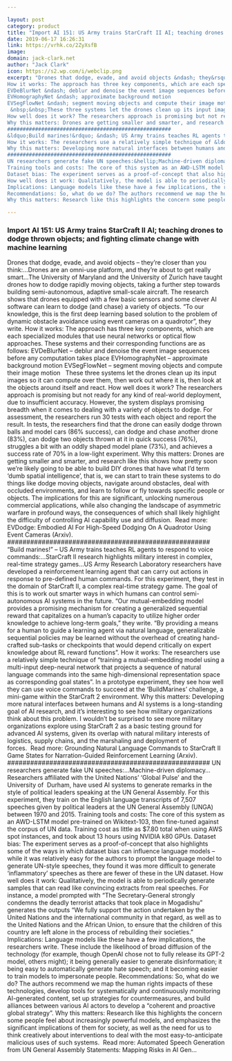 ```yaml
---

layout: post
category: product
title: "Import AI 151: US Army trains StarCraft II AI; teaching drones to dodge thrown objects; and fighting climate change with machine learning"
date: 2019-06-17 16:26:31
link: https://vrhk.co/2ZyXsfB
image: 
domain: jack-clark.net
author: "Jack Clark"
icon: https://s2.wp.com/i/webclip.png
excerpt: "Drones that dodge, evade, and avoid objects &ndash; they&rsquo;re closer than you think:&hellip;Drones are an omni-use platform, and they&rsquo;re about to get really smart&hellip;The University of Maryland and the University of Zurich have taught drones how to dodge rapidly moving objects, taking a further step towards building semi-autonomous, adaptive small-scale aircraft. The research shows that drones equipped with a few basic sensors and some clever AI software can learn to dodge (and chase) a variety of objects. &ldquo;To our knowledge, this is the first deep learning based solution to the problem of dynamic obstacle avoidance using event cameras on a quadrotor&rdquo;, they write.
How it works: The approach has three key components, which are each specialized modules that use neural networks or optical flow approaches. These systems and their corresponding functions are as follows: 
EVDeBlurNet &ndash; deblur and denoise the event image sequences before any computation takes place
EVHomographyNet &ndash; approximate background motion 
EVSegFlowNet &ndash; segment moving objects and compute their image motion
 &nbsp;&nbsp;These three systems let the drones clean up its input images so it can compute over them, then work out where it is, then look at the objects around itself and react.
How well does it work? The researchers approach is promising but not ready for any kind of real-world deployment, due to insufficient accuracy. However, the system displays promising breadth when it comes to dealing with a variety of objects to dodge. For assessment, the researchers run 30 tests with each object and report the result. In tests, the researchers find that the drone can easily dodge thrown balls and model cars (86% success), can dodge and chase another drone (83%), can dodge two objects thrown at it in quick success (76%), struggles a bit with an oddly shaped model plane (73%), and achieves a success rate of 70% in a low-light experiment.
Why this matters: Drones are getting smaller and smarter, and research like this shows how pretty soon we&rsquo;re likely going to be able to build DIY drones that have what I&rsquo;d term &lsquo;dumb spatial intelligence&rsquo;, that is, we can start to train these systems to do things like dodge moving objects, navigate around obstacles, deal with occluded environments, and learn to follow or fly towards specific people or objects. The implications for this are significant, unlocking numerous commercial applications, while also changing the landscape of asymmetric warfare in profound ways, the consequences of which shall likely highlight the difficulty of controlling AI capability use and diffusion.&nbsp; Read more: EVDodge: Embodied AI For High-Speed Dodging On A Quadrotor Using Event Cameras (Arxiv).
#####################################################
&ldquo;Build marines!&rdquo; &ndash; US Army trains teaches RL agents to respond to voice commands:&hellip;StarCraft II research highlights military interest in complex, real-time strategy games&hellip;US Army Research Laboratory researchers have developed a reinforcement learning agent that can carry out actions in response to pre-defined human commands. For this experiment, they test in the domain of StarCraft II, a complex real-time strategy game. The goal of this is to work out smarter ways in which humans can control semi-autonomous AI systems in the future. &ldquo;Our mutual-embedding model provides a promising mechanism for creating a generalized sequential reward that capitalizes on a human&rsquo;s capacity to utilize higher order knowledge to achieve long-term goals,&rdquo; they write. &ldquo;By providing a means for a human to guide a learning agent via natural language, generalizable sequential policies may be learned without the overhead of creating hand-crafted sub-tasks or checkpoints that would depend critically on expert knowledge about RL reward functions&rdquo;.
How it works: The researchers use a relatively simple technique of &ldquo;training a mutual-embedding model using a multi-input deep-neural network that projects a sequence of natural language commands into the same high-dimensional representation space as corresponding goal states&rdquo;. In a prototype experiment, they see how well they can use voice commands to succeed at the &lsquo;BuildMarines&rsquo; challenge, a mini-game within the StarCraft 2 environment.
Why this matters: Developing more natural interfaces between humans and AI systems is a long-standing goal of AI research, and it&rsquo;s interesting to see how military organizations think about this problem. I wouldn&rsquo;t be surprised to see more military organizations explore using StarCraft 2 as a basic testing ground for advanced AI systems, given its overlap with natural military interests of logistics, supply chains, and the marshaling and deployment of forces.&nbsp;&nbsp;Read more: Grounding Natural Language Commands to StarCraft II Game States for Narration-Guided Reinforcement Learning (Arxiv).
#####################################################
UN researchers generate fake UN speeches:&hellip;Machine-driven diplomacy&hellip;Researchers affiliated with the United Nations&rsquo; &lsquo;Global Pulse&rsquo; and the University of &nbsp;Durham, have used AI systems to generate remarks in the style of political leaders speaking at the UN General Assembly. For this experiment, they train on the English language transcripts of 7,507 speeches given by political leaders at the UN General Assembly (UNGA) between 1970 and 2015.
Training tools and costs: The core of this system as an AWD-LSTM model pre-trained on Wikitext-103, then fine-tuned against the corpus of UN data. Training cost as little as $7.80 total when using AWS spot instances, and took about 13 hours using NVIDIA k80 GPUs.
Dataset bias: The experiment serves as a proof-of-concept that also highlights some of the ways in which dataset bias can influence language models &ndash; while it was relatively easy for the authors to prompt the language model to generate UN-style speeches, they found it was more difficult to generate &lsquo;inflammatory&rsquo; speeches as there are fewer of these in the UN dataset.
How well does it work: Qualitatively, the model is able to periodically generate samples that can read like convincing extracts from real speeches. For instance, a model prompted with &ldquo;The Secretary-General strongly condemns the deadly terrorist attacks that took place in Mogadishu&rdquo; generates the outputs &ldquo;We fully support the action undertaken by the United Nations and the international community in that regard, as well as to the United Nations and the African Union, to ensure that the children of this country are left alone in the process of rebuilding their societies.&rdquo;
Implications: Language models like these have a few implications, the researchers write. These include the likelihood of broad diffusion of the technology (for example, though OpenAI chose not to fully release its GPT-2 model, others might); it being generally easier to generate disinformation; it being easy to automatically generate hate speech; and it becoming easier to train models to impersonate people.
Recommendations: So, what do we do? The authors recommend we map the human rights impacts of these technologies, develop tools for systematically and continuously monitoring AI-generated content, set up strategies for countermeasures, and build alliances between various AI actors to develop a &ldquo;coherent and proactive global strategy&rdquo;.
Why this matters: Research like this highlights the concern some people feel about increasingly powerful models, and emphasizes the significant implications of them for society, as well as the need for us to think creatively about interventions to deal with the most easy-to-anticipate malicious uses of such systems.&nbsp;&nbsp;Read more: Automated Speech Generation from UN General Assembly Statements: Mapping Risks in AI Gen…"

---
```


### Import AI 151: US Army trains StarCraft II AI; teaching drones to dodge thrown objects; and fighting climate change with machine learning

Drones that dodge, evade, and avoid objects &ndash; they&rsquo;re closer than you think:&hellip;Drones are an omni-use platform, and they&rsquo;re about to get really smart&hellip;The University of Maryland and the University of Zurich have taught drones how to dodge rapidly moving objects, taking a further step towards building semi-autonomous, adaptive small-scale aircraft. The research shows that drones equipped with a few basic sensors and some clever AI software can learn to dodge (and chase) a variety of objects. &ldquo;To our knowledge, this is the first deep learning based solution to the problem of dynamic obstacle avoidance using event cameras on a quadrotor&rdquo;, they write.
How it works: The approach has three key components, which are each specialized modules that use neural networks or optical flow approaches. These systems and their corresponding functions are as follows: 
EVDeBlurNet &ndash; deblur and denoise the event image sequences before any computation takes place
EVHomographyNet &ndash; approximate background motion 
EVSegFlowNet &ndash; segment moving objects and compute their image motion
 &nbsp;&nbsp;These three systems let the drones clean up its input images so it can compute over them, then work out where it is, then look at the objects around itself and react.
How well does it work? The researchers approach is promising but not ready for any kind of real-world deployment, due to insufficient accuracy. However, the system displays promising breadth when it comes to dealing with a variety of objects to dodge. For assessment, the researchers run 30 tests with each object and report the result. In tests, the researchers find that the drone can easily dodge thrown balls and model cars (86% success), can dodge and chase another drone (83%), can dodge two objects thrown at it in quick success (76%), struggles a bit with an oddly shaped model plane (73%), and achieves a success rate of 70% in a low-light experiment.
Why this matters: Drones are getting smaller and smarter, and research like this shows how pretty soon we&rsquo;re likely going to be able to build DIY drones that have what I&rsquo;d term &lsquo;dumb spatial intelligence&rsquo;, that is, we can start to train these systems to do things like dodge moving objects, navigate around obstacles, deal with occluded environments, and learn to follow or fly towards specific people or objects. The implications for this are significant, unlocking numerous commercial applications, while also changing the landscape of asymmetric warfare in profound ways, the consequences of which shall likely highlight the difficulty of controlling AI capability use and diffusion.&nbsp; Read more: EVDodge: Embodied AI For High-Speed Dodging On A Quadrotor Using Event Cameras (Arxiv).
#####################################################
&ldquo;Build marines!&rdquo; &ndash; US Army trains teaches RL agents to respond to voice commands:&hellip;StarCraft II research highlights military interest in complex, real-time strategy games&hellip;US Army Research Laboratory researchers have developed a reinforcement learning agent that can carry out actions in response to pre-defined human commands. For this experiment, they test in the domain of StarCraft II, a complex real-time strategy game. The goal of this is to work out smarter ways in which humans can control semi-autonomous AI systems in the future. &ldquo;Our mutual-embedding model provides a promising mechanism for creating a generalized sequential reward that capitalizes on a human&rsquo;s capacity to utilize higher order knowledge to achieve long-term goals,&rdquo; they write. &ldquo;By providing a means for a human to guide a learning agent via natural language, generalizable sequential policies may be learned without the overhead of creating hand-crafted sub-tasks or checkpoints that would depend critically on expert knowledge about RL reward functions&rdquo;.
How it works: The researchers use a relatively simple technique of &ldquo;training a mutual-embedding model using a multi-input deep-neural network that projects a sequence of natural language commands into the same high-dimensional representation space as corresponding goal states&rdquo;. In a prototype experiment, they see how well they can use voice commands to succeed at the &lsquo;BuildMarines&rsquo; challenge, a mini-game within the StarCraft 2 environment.
Why this matters: Developing more natural interfaces between humans and AI systems is a long-standing goal of AI research, and it&rsquo;s interesting to see how military organizations think about this problem. I wouldn&rsquo;t be surprised to see more military organizations explore using StarCraft 2 as a basic testing ground for advanced AI systems, given its overlap with natural military interests of logistics, supply chains, and the marshaling and deployment of forces.&nbsp;&nbsp;Read more: Grounding Natural Language Commands to StarCraft II Game States for Narration-Guided Reinforcement Learning (Arxiv).
#####################################################
UN researchers generate fake UN speeches:&hellip;Machine-driven diplomacy&hellip;Researchers affiliated with the United Nations&rsquo; &lsquo;Global Pulse&rsquo; and the University of &nbsp;Durham, have used AI systems to generate remarks in the style of political leaders speaking at the UN General Assembly. For this experiment, they train on the English language transcripts of 7,507 speeches given by political leaders at the UN General Assembly (UNGA) between 1970 and 2015.
Training tools and costs: The core of this system as an AWD-LSTM model pre-trained on Wikitext-103, then fine-tuned against the corpus of UN data. Training cost as little as $7.80 total when using AWS spot instances, and took about 13 hours using NVIDIA k80 GPUs.
Dataset bias: The experiment serves as a proof-of-concept that also highlights some of the ways in which dataset bias can influence language models &ndash; while it was relatively easy for the authors to prompt the language model to generate UN-style speeches, they found it was more difficult to generate &lsquo;inflammatory&rsquo; speeches as there are fewer of these in the UN dataset.
How well does it work: Qualitatively, the model is able to periodically generate samples that can read like convincing extracts from real speeches. For instance, a model prompted with &ldquo;The Secretary-General strongly condemns the deadly terrorist attacks that took place in Mogadishu&rdquo; generates the outputs &ldquo;We fully support the action undertaken by the United Nations and the international community in that regard, as well as to the United Nations and the African Union, to ensure that the children of this country are left alone in the process of rebuilding their societies.&rdquo;
Implications: Language models like these have a few implications, the researchers write. These include the likelihood of broad diffusion of the technology (for example, though OpenAI chose not to fully release its GPT-2 model, others might); it being generally easier to generate disinformation; it being easy to automatically generate hate speech; and it becoming easier to train models to impersonate people.
Recommendations: So, what do we do? The authors recommend we map the human rights impacts of these technologies, develop tools for systematically and continuously monitoring AI-generated content, set up strategies for countermeasures, and build alliances between various AI actors to develop a &ldquo;coherent and proactive global strategy&rdquo;.
Why this matters: Research like this highlights the concern some people feel about increasingly powerful models, and emphasizes the significant implications of them for society, as well as the need for us to think creatively about interventions to deal with the most easy-to-anticipate malicious uses of such systems.&nbsp;&nbsp;Read more: Automated Speech Generation from UN General Assembly Statements: Mapping Risks in AI Gen…